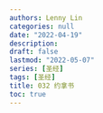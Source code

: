 ```yaml
---
authors: Lenny Lin
categories: null
date: "2022-04-19"
description: 
draft: false
lastmod: "2022-05-07"
series: [圣经]
tags: [圣经]
title: 032 约拿书
toc: true
---
```






